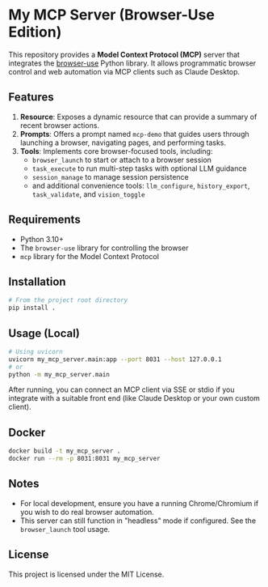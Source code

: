 # My MCP Server (Browser-Use Edition)

This repository provides a **Model Context Protocol (MCP)** server that integrates the [browser-use](https://github.com/agi-ant/browser-use) Python library. It allows programmatic browser control and web automation via MCP clients such as Claude Desktop.

## Features

1. **Resource**: Exposes a dynamic resource that can provide a summary of recent browser actions.
2. **Prompts**: Offers a prompt named `mcp-demo` that guides users through launching a browser, navigating pages, and performing tasks.
3. **Tools**: Implements core browser-focused tools, including:
   - `browser_launch` to start or attach to a browser session
   - `task_execute` to run multi-step tasks with optional LLM guidance
   - `session_manage` to manage session persistence
   - and additional convenience tools: `llm_configure`, `history_export`, `task_validate`, and `vision_toggle`

## Requirements

- Python 3.10+
- The `browser-use` library for controlling the browser
- `mcp` library for the Model Context Protocol

## Installation

```bash
# From the project root directory
pip install .
```

## Usage (Local)

```bash
# Using uvicorn
uvicorn my_mcp_server.main:app --port 8031 --host 127.0.0.1
# or
python -m my_mcp_server.main
```

After running, you can connect an MCP client via SSE or stdio if you integrate with a suitable front end (like Claude Desktop or your own custom client).

## Docker

```bash
docker build -t my_mcp_server .
docker run --rm -p 8031:8031 my_mcp_server
```

## Notes

- For local development, ensure you have a running Chrome/Chromium if you wish to do real browser automation.
- This server can still function in "headless" mode if configured. See the `browser_launch` tool usage.

## License

This project is licensed under the MIT License.